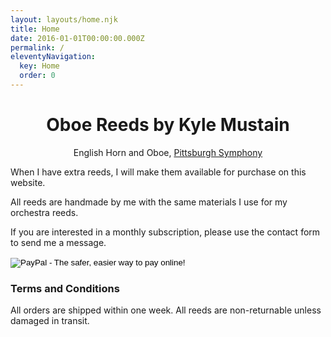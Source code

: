 ```yaml
---
layout: layouts/home.njk
title: Home
date: 2016-01-01T00:00:00.000Z
permalink: /
eleventyNavigation:
  key: Home
  order: 0
---
```

<h1 style="text-align:center;">Oboe Reeds by Kyle Mustain</h1>
<p style="text-align:center;">English Horn and Oboe, <a href="https://pittsburghsymphony.org/biography/kyle-mustain">Pittsburgh Symphony</a> </p>
When I have extra reeds, I will make them available for purchase on this website.

All reeds are handmade by me with the same materials I use for my orchestra reeds. 

If you are interested in a monthly subscription, please use the contact form to send me a message.

<div class="paypal-button">
<form action="https://www.paypal.com/cgi-bin/webscr" method="post" target="_top">
<input type="hidden" name="cmd" value="_s-xclick">
<input type="hidden" name="hosted_button_id" value="WUB2H8Q26YSC2">
<input type="image" src="https://www.paypalobjects.com/en_US/i/btn/btn_buynowCC_LG.gif" border="0" name="submit" alt="PayPal - The safer, easier way to pay online!">
<img alt="" border="0" src="https://www.paypalobjects.com/en_US/i/scr/pixel.gif" width="1" height="1">
</form>
</div>


### Terms and Conditions

All orders are shipped within one week.
All reeds are non-returnable unless damaged in transit.


